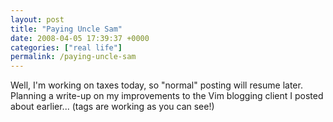 ```yaml
---
layout: post
title: "Paying Uncle Sam"
date: 2008-04-05 17:39:37 +0000
categories: ["real life"]
permalink: /paying-uncle-sam
---
```




Well, I\'m working on taxes today, so \"normal\" posting will resume
later. Planning a write-up on my improvements to the Vim blogging client
I posted about earlier\... (tags are working as you can see!)




